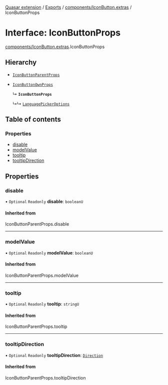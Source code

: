 [Quasar extension](../index.md) / [Exports](../modules.md) / [components/IconButton.extras](../modules/components_IconButton_extras.md) / IconButtonProps

# Interface: IconButtonProps

[components/IconButton.extras](../modules/components_IconButton_extras.md).IconButtonProps

## Hierarchy

- [`IconButtonParentProps`](../modules/components_IconButton_extras.md#iconbuttonparentprops)

- [`IconButtonOwnProps`](components_IconButton_extras.IconButtonOwnProps.md)

  ↳ **`IconButtonProps`**

  ↳↳ [`LanguagePickerOptions`](components_LanguagePicker_extras.LanguagePickerOptions.md)

## Table of contents

### Properties

- [disable](components_IconButton_extras.IconButtonProps.md#disable)
- [modelValue](components_IconButton_extras.IconButtonProps.md#modelvalue)
- [tooltip](components_IconButton_extras.IconButtonProps.md#tooltip)
- [tooltipDirection](components_IconButton_extras.IconButtonProps.md#tooltipdirection)

## Properties

### disable

• `Optional` `Readonly` **disable**: `booleanU`

#### Inherited from

IconButtonParentProps.disable

___

### modelValue

• `Optional` `Readonly` **modelValue**: `booleanU`

#### Inherited from

IconButtonParentProps.modelValue

___

### tooltip

• `Optional` `Readonly` **tooltip**: `stringU`

#### Inherited from

IconButtonParentProps.tooltip

___

### tooltipDirection

• `Optional` `Readonly` **tooltipDirection**: [`Direction`](../modules/components_Tooltip_extras.md#direction)

#### Inherited from

IconButtonParentProps.tooltipDirection
